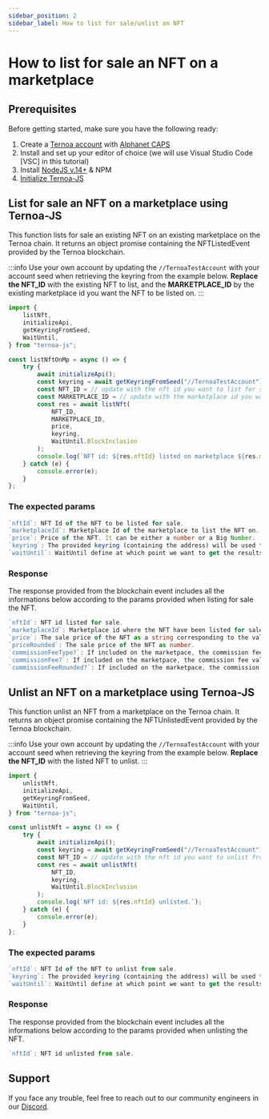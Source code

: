 ```yaml
---
sidebar_position: 2
sidebar_label: How to list for sale/unlist an NFT
---
```


# How to list for sale an NFT on a marketplace

## Prerequisites

Before getting started, make sure you have the following ready:

1. Create a [Ternoa account](/for-developers/get-started/create-account) with [Alphanet CAPS](/for-developers/get-started/create-account#step-2-get-some-free-test-caps-tokens)
2. Install and set up your editor of choice (we will use Visual Studio Code [VSC] in this tutorial)
3. Install [NodeJS v.14+](https://nodejs.org/en/download/) & NPM
4. [Initialize Ternoa-JS](/for-developers/get-started/install-ternoa-js#step-2-initialize-ternoa-js)

## List for sale an NFT on a marketplace using Ternoa-JS

This function lists for sale an existing NFT on an existing marketplace on the Ternoa chain. It returns an object promise containing the NFTListedEvent provided by the Ternoa blockchain.

:::info
Use your own account by updating the `//TernoaTestAccount` with your account seed when retrieving the keyring from the example below.
**Replace the NFT_ID** with the existing NFT to list, and the **MARKETPLACE_ID** by the existing marketplace id you want the NFT to be listed on.
:::

```typescript showLineNumbers
import {
	listNft,
	initializeApi,
	getKeyringFromSeed,
	WaitUntil,
} from "ternoa-js";

const listNftOnMp = async () => {
	try {
		await initializeApi();
		const keyring = await getKeyringFromSeed("//TernoaTestAccount");
		const NFT_ID = // update with the nft id you want to list for sale.
        const MARKETPLACE_ID = // update with the marketplace id you want the NFT to be listed on.
		const res = await listNft(
			NFT_ID,
            MARKETPLACE_ID,
            price,
			keyring,
			WaitUntil.BlockInclusion
		);
		console.log(`NFT id: ${res.nftId} listed on marketplace ${res.marketplaceId} for ${res.priceRounded}CAPS`);
	} catch (e) {
		console.error(e);
	}
};
```

### The expected params

```typescript
`nftId`: NFT Id of the NFT to be listed for sale.
`marketplaceId`: Marketplace Id of the marketplace to list the NFT on.
`price`: Price of the NFT. It can be either a number or a Big Number.
`keyring`: The provided keyring (containing the address) will be used to sign the transaction and pay the execution fee.
`waitUntil`: WaitUntil define at which point we want to get the results of the transaction execution: BlockInclusion or BlockFinalization.
```

### Response

The response provided from the blockchain event includes all the informations below according to the params provided when listing for sale the NFT.

```typescript
`nftId`: NFT id listed for sale.
`marketplaceId`: Marketplace id where the NFT have been listed for sale.
`price`: The sale price of the NFT as a string corresponding to the value in big number.
`priceRounded`: The sale price of the NFT as number.
`commissionFeeType?`: If included on the marketpace, the commission fee on the NFT sale. If set, it can be either a fixed amount or a percentage.
`commissionFee?`: If included on the marketpace, the commission fee value as a string corresponding to the value in big number.
`commissionFeeRounded?`: If included on the marketpace, the commission fee value as number.
```

## Unlist an NFT on a marketplace using Ternoa-JS

This function unlist an NFT from a marketplace on the Ternoa chain. It returns an object promise containing the NFTUnlistedEvent provided by the Ternoa blockchain.

:::info
Use your own account by updating the `//TernoaTestAccount` with your account seed when retrieving the keyring from the example below.
**Replace the NFT_ID** with the listed NFT to unlist.
:::

```typescript showLineNumbers
import {
	unlistNft,
	initializeApi,
	getKeyringFromSeed,
	WaitUntil,
} from "ternoa-js";

const unlistNft = async () => {
	try {
		await initializeApi();
		const keyring = await getKeyringFromSeed("//TernoaTestAccount");
		const NFT_ID = // update with the nft id you want to unlist from sale.
		const res = await unlistNft(
			NFT_ID,
			keyring,
			WaitUntil.BlockInclusion
		);
		console.log(`NFT id: ${res.nftId} unlisted.`);
	} catch (e) {
		console.error(e);
	}
};
```

### The expected params

```typescript
`nftId`: NFT Id of the NFT to unlist from sale.
`keyring`: The provided keyring (containing the address) will be used to sign the transaction and pay the execution fee.
`waitUntil`: WaitUntil define at which point we want to get the results of the transaction execution: BlockInclusion or BlockFinalization.
```

### Response

The response provided from the blockchain event includes all the informations below according to the params provided when unlisting the NFT.

```typescript
`nftId`: NFT id unlisted from sale.
```

## Support

If you face any trouble, feel free to reach out to our community engineers in our [Discord](https://discord.gg/fUmBkPpnRu).
